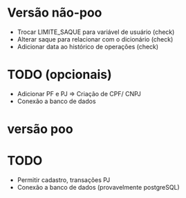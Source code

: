 # Versão não-poo


- Trocar LIMITE_SAQUE para variável de usuário (check)
- Alterar saque para relacionar com o dicionário (check)
- Adicionar data ao histórico de operações (check)

# TODO (opcionais)
 - Adicionar PF e PJ => Criação de CPF/ CNPJ
 - Conexão a banco de dados

# versão poo

# TODO

- Permitir cadastro, transações PJ
- Conexão a banco de dados (provavelmente postgreSQL)

